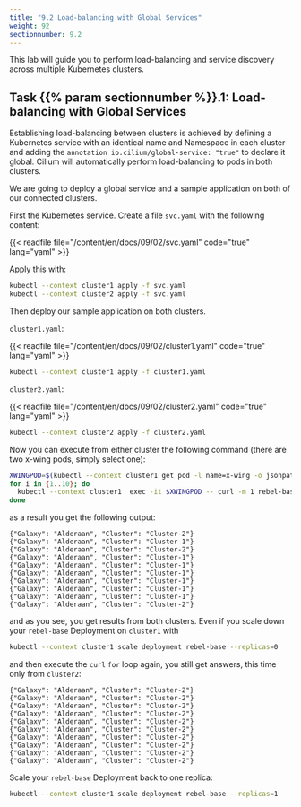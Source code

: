 ```yaml
---
title: "9.2 Load-balancing with Global Services"
weight: 92
sectionnumber: 9.2
---
```


This lab will guide you to perform load-balancing and service discovery across multiple Kubernetes clusters.


## Task {{% param sectionnumber %}}.1: Load-balancing with Global Services

Establishing load-balancing between clusters is achieved by defining a Kubernetes service with an identical name and Namespace in each cluster and adding the `annotation io.cilium/global-service: "true"` to declare it global. Cilium will automatically perform load-balancing to pods in both clusters.

We are going to deploy a global service and a sample application on both of our connected clusters.

First the Kubernetes service. Create a file `svc.yaml` with the following content:

{{< readfile file="/content/en/docs/09/02/svc.yaml" code="true" lang="yaml" >}}

Apply this with:

```bash
kubectl --context cluster1 apply -f svc.yaml
kubectl --context cluster2 apply -f svc.yaml
```

Then deploy our sample application on both clusters.

`cluster1.yaml`:

{{< readfile file="/content/en/docs/09/02/cluster1.yaml" code="true" lang="yaml" >}}

```bash
kubectl --context cluster1 apply -f cluster1.yaml
```

`cluster2.yaml`:

{{< readfile file="/content/en/docs/09/02/cluster2.yaml" code="true" lang="yaml" >}}

```bash
kubectl --context cluster2 apply -f cluster2.yaml
```

Now you can execute from either cluster the following command (there are two x-wing pods, simply select one):

```bash
XWINGPOD=$(kubectl --context cluster1 get pod -l name=x-wing -o jsonpath="{.items[0].metadata.name}")
for i in {1..10}; do                                       
  kubectl --context cluster1  exec -it $XWINGPOD -- curl -m 1 rebel-base
done
```

as a result you get the following output:

```
{"Galaxy": "Alderaan", "Cluster": "Cluster-2"}
{"Galaxy": "Alderaan", "Cluster": "Cluster-1"}
{"Galaxy": "Alderaan", "Cluster": "Cluster-2"}
{"Galaxy": "Alderaan", "Cluster": "Cluster-1"}
{"Galaxy": "Alderaan", "Cluster": "Cluster-1"}
{"Galaxy": "Alderaan", "Cluster": "Cluster-1"}
{"Galaxy": "Alderaan", "Cluster": "Cluster-1"}
{"Galaxy": "Alderaan", "Cluster": "Cluster-1"}
{"Galaxy": "Alderaan", "Cluster": "Cluster-1"}
{"Galaxy": "Alderaan", "Cluster": "Cluster-2"}
```

and as you see, you get results from both clusters. Even if you scale down your `rebel-base` Deployment on `cluster1` with

```bash
kubectl --context cluster1 scale deployment rebel-base --replicas=0
```

and then execute the `curl` `for` loop again, you still get answers, this time only from `cluster2`:

```
{"Galaxy": "Alderaan", "Cluster": "Cluster-2"}
{"Galaxy": "Alderaan", "Cluster": "Cluster-2"}
{"Galaxy": "Alderaan", "Cluster": "Cluster-2"}
{"Galaxy": "Alderaan", "Cluster": "Cluster-2"}
{"Galaxy": "Alderaan", "Cluster": "Cluster-2"}
{"Galaxy": "Alderaan", "Cluster": "Cluster-2"}
{"Galaxy": "Alderaan", "Cluster": "Cluster-2"}
{"Galaxy": "Alderaan", "Cluster": "Cluster-2"}
{"Galaxy": "Alderaan", "Cluster": "Cluster-2"}
{"Galaxy": "Alderaan", "Cluster": "Cluster-2"}

```

Scale your `rebel-base` Deployment back to one replica:

```bash
kubectl --context cluster1 scale deployment rebel-base --replicas=1
```
